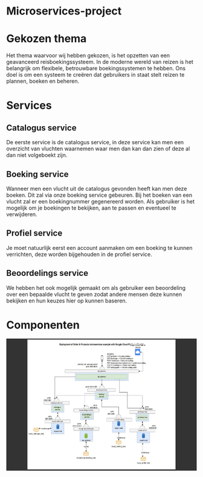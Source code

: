 # Microservices-project
# Gekozen thema

Het thema waarvoor wij hebben gekozen, is het opzetten van een geavanceerd reisboekingssysteem. In de moderne wereld van reizen is het belangrijk om flexibele, betrouwbare boekingssystemen te hebben. Ons doel is om een systeem te creëren dat gebruikers in staat stelt reizen te plannen, boeken en beheren.

# Services
## Catalogus service
De eerste service is de catalogus service, in deze service kan men een overzicht van vluchten waarnemen waar men dan kan dan zien of deze al dan niet volgeboekt zijn.
## Boeking service
Wanneer men een vlucht uit de catalogus gevonden heeft kan men deze boeken. Dit zal via onze boeking service gebeuren. Bij het boeken van een vlucht zal er een boekingnummer gegenereerd worden. Als gebruiker is het mogelijk om je boekingen te bekijken, aan te passen en eventueel te verwijderen.
## Profiel service
Je moet natuurlijk eerst een account aanmaken om een boeking te kunnen verrichten, deze worden bijgehouden in de profiel service.
## Beoordelings service
We hebben het ook mogelijk gemaakt om als gebruiker een beoordeling over een bepaalde vlucht te geven zodat andere mensen deze kunnen bekijken en hun keuzes hier op kunnen baseren.

# Componenten
<img src="./resources/schema.JPG"  style="height: 350px"/>
